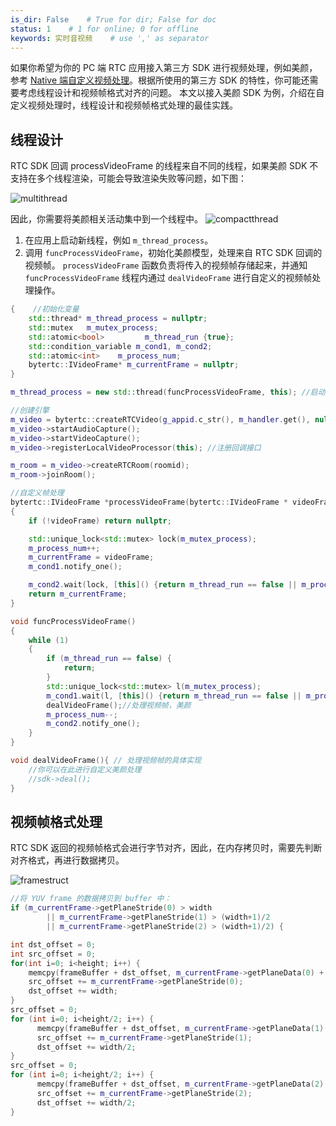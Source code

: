 ```yaml
---
is_dir: False    # True for dir; False for doc
status: 1    # 1 for online; 0 for offline
keywords: 实时音视频    # use ',' as separator
---
```


如果你希望为你的 PC 端 RTC 应用接入第三方 SDK 进行视频处理，例如美颜，参考 [Native 端自定义视频处理](79888)。根据所使用的第三方 SDK 的特性，你可能还需要考虑线程设计和视频帧格式对齐的问题。
本文以接入美颜 SDK 为例，介绍在自定义视频处理时，线程设计和视频帧格式处理的最佳实践。

## 线程设计

RTC SDK 回调 processVideoFrame 的线程来自不同的线程，如果美颜 SDK 不支持在多个线程渲染，可能会导致渲染失败等问题，如下图：

![multithread](https://portal.volccdn.com/obj/volcfe/cloud-universal-doc/upload_9aa35da8da2f16137fa2c0e0d35def50.png)

因此，你需要将美颜相关活动集中到一个线程中。
![compactthread](https://portal.volccdn.com/obj/volcfe/cloud-universal-doc/upload_b9db691431a724b7576dad97866fe7e3.png)
1. 在应用上启动新线程，例如 `m_thread_process`。
2. 调用 `funcProcessVideoFrame`，初始化美颜模型，处理来自 RTC SDK 回调的视频帧。
`processVideoFrame` 函数负责将传入的视频帧存储起来，并通知 `funcProcessVideoFrame` 线程内通过 `dealVideoFrame` 进行自定义的视频帧处理操作。

```cpp
{    //初始化变量
    std::thread* m_thread_process = nullptr;
    std::mutex   m_mutex_process;
    std::atomic<bool>         m_thread_run {true};
    std::condition_variable m_cond1, m_cond2;
    std::atomic<int>    m_process_num;
    bytertc::IVideoFrame* m_currentFrame = nullptr;
}

m_thread_process = new std::thread(funcProcessVideoFrame, this); //启动新线程

//创建引擎
m_video = bytertc::createRTCVideo(g_appid.c_str(), m_handler.get(), nullptr);
m_video->startAudioCapture();
m_video->startVideoCapture();
m_video->registerLocalVideoProcessor(this); //注册回调接口

m_room = m_video->createRTCRoom(roomid);
m_room->joinRoom();

//自定义帧处理
bytertc::IVideoFrame *processVideoFrame(bytertc::IVideoFrame * videoFrame)
{
    if (!videoFrame) return nullptr;

    std::unique_lock<std::mutex> lock(m_mutex_process);
    m_process_num++;
    m_currentFrame = videoFrame;
    m_cond1.notify_one();

    m_cond2.wait(lock, [this]() {return m_thread_run == false || m_process_num == 0; });
    return m_currentFrame;
}

void funcProcessVideoFrame()
{
    while (1)
    {
        if (m_thread_run == false) {
            return;
        }
        std::unique_lock<std::mutex> l(m_mutex_process);
        m_cond1.wait(l, [this]() {return m_thread_run == false || m_process_num > 0; });
        dealVideoFrame();//处理视频帧，美颜
        m_process_num--;
        m_cond2.notify_one();
    }
}

void dealVideoFrame(){ // 处理视频帧的具体实现
    //你可以在此进行自定义美颜处理
    //sdk->deal();
}
```

## 视频帧格式处理

RTC SDK 返回的视频帧格式会进行字节对齐，因此，在内存拷贝时，需要先判断对齐格式，再进行数据拷贝。

![framestruct](https://portal.volccdn.com/obj/volcfe/cloud-universal-doc/upload_593ae34bbe9c075c0f0c5e7f8452a158.png)

```cpp
//将 YUV frame 的数据拷贝到 buffer 中：
if (m_currentFrame->getPlaneStride(0) > width
        || m_currentFrame->getPlaneStride(1) > (width+1)/2
        || m_currentFrame->getPlaneStride(2) > (width+1)/2) {

int dst_offset = 0;
int src_offset = 0;
for(int i=0; i<height; i++) {
    memcpy(frameBuffer + dst_offset, m_currentFrame->getPlaneData(0) + src_offset, width);
    src_offset += m_currentFrame->getPlaneStride(0);
    dst_offset += width;
}
src_offset = 0;
for (int i=0; i<height/2; i++) {
      memcpy(frameBuffer + dst_offset, m_currentFrame->getPlaneData(1) + src_offset, width/2);
      src_offset += m_currentFrame->getPlaneStride(1);
      dst_offset += width/2;
}
src_offset = 0;
for (int i=0; i<height/2; i++) {
      memcpy(frameBuffer + dst_offset, m_currentFrame->getPlaneData(2) + src_offset, width/2);
      src_offset += m_currentFrame->getPlaneStride(2);
      dst_offset += width/2;
}
```